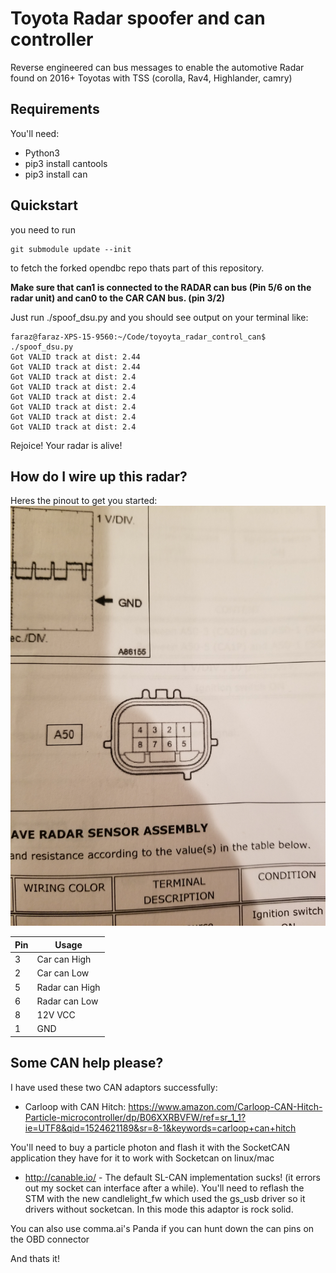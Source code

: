# Toyota Radar spoofer and can controller
Reverse engineered can bus messages to enable the automotive Radar found on 2016+ Toyotas with TSS (corolla, Rav4, Highlander, camry)

## Requirements
You'll need:
- Python3
- pip3 install cantools
- pip3 install can

## Quickstart
you need to run
```
git submodule update --init
```
to fetch the forked opendbc repo thats part of this repository.

__Make sure that can1 is connected to the RADAR can bus (Pin 5/6 on the radar unit) and can0 to the CAR CAN bus. (pin 3/2)__

Just run ./spoof_dsu.py and you should see output on your terminal like:

```
faraz@faraz-XPS-15-9560:~/Code/toyoyta_radar_control_can$ ./spoof_dsu.py 
Got VALID track at dist: 2.44
Got VALID track at dist: 2.44
Got VALID track at dist: 2.4
Got VALID track at dist: 2.4
Got VALID track at dist: 2.4
Got VALID track at dist: 2.4
Got VALID track at dist: 2.4
Got VALID track at dist: 2.4
```

Rejoice! Your radar is alive!

## How do I wire up this radar?
Heres the pinout to get you started:
![Radar pinout](/images/connector.jpg "Radar connector")

|Pin| Usage|
|---|------|
|3|Car can High|
|2|Car can Low|
|5|Radar can High|
|6|Radar can Low|
|8|12V VCC|
|1|GND|

## Some CAN help please?
I have used these two CAN adaptors successfully:

- Carloop with CAN Hitch: https://www.amazon.com/Carloop-CAN-Hitch-Particle-microcontroller/dp/B06XXRBVFW/ref=sr_1_1?ie=UTF8&qid=1524621189&sr=8-1&keywords=carloop+can+hitch

You'll need to buy a particle photon and flash it with the SocketCAN application they have for it to work with Socketcan on linux/mac

- http://canable.io/ - The default SL-CAN implementation sucks! (it errors out my socket can interface after a while). You'll need to reflash the STM with the new candlelight_fw which  used the gs_usb driver so it drivers without socketcan. In this mode this adaptor is rock solid.

You can also use comma.ai's Panda if you can hunt down the can pins on the OBD connector

And thats it!



